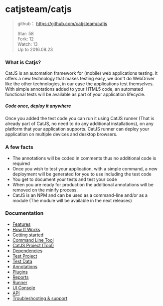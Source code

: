 # catjsteam/catjs

>github： https://github.com/catjsteam/catjs
>
>Star: 58  
>Fork: 12  
>Watch: 13    
>Up to 2016.08.23

### What is Catjs?
CatJS is an automation framework for (mobile) web applications testing. It offers a new technology that makes testing easy, we don't do WebDriver like the other technologies, in our case the applications test themselves. With simple annotations added to your HTML5 code, an automated functional tests will be available as part of your application lifecycle.

##### Code once, deploy it anywhere 

Once you added the test code you can run it using CatJS runner (That is already part of CatJS, no need to do any additional installations), on any platform that your application supports. CatJS runner can deploy your application on multiple devices and desktop browsers.

### A few facts

* The annotations will be coded in comments thus no additional code is required
* Once you wish to test your application, with a simple command, a new deployment will be generated for you to use including the test code
* You get to document your tests and test your code
* When you are ready for production the additional annotations will be removed on the minify process.
* CatJS is an NPM and can be used as a command-line and/or as a module (The module will be available in the next releases)

### Documentation

* [Features](http://catjsteam.github.io/docs/core/catjs_features.html)
* [How It Works](http://catjsteam.github.io/docs/core/how_it_works.html)
* [Getting started](http://catjsteam.github.io/docs/core/getting_started.html)
* [Command Line Tool](http://catjsteam.github.io/docs/core/cli.html)
* [CatJS Project (Tool)](http://catjsteam.github.io/docs/core/catjs_tool.html)
* [Dependencies](http://catjsteam.github.io/docs/core/dependencies.html)
* [Test Project](http://catjsteam.github.io/docs/core/test_project.html)
* [Test Data](http://catjsteam.github.io/docs/core/test_data.html)
* [Annotations](http://catjsteam.github.io/docs/core/annotations.html)
* [Plugins](http://catjsteam.github.io/docs/core/plugins.html)
* [Reports](http://catjsteam.github.io/docs/core/reports.html)
* [Runner](http://catjsteam.github.io/docs/core/runner.html)
* [UI Console](http://catjsteam.github.io/docs/core/ui_console.html)
* [API](http://catjsteam.github.io/docs/core/api.html)
* [Troubleshooting & support](http://catjsteam.github.io/docs/core/troubleshooting.html)